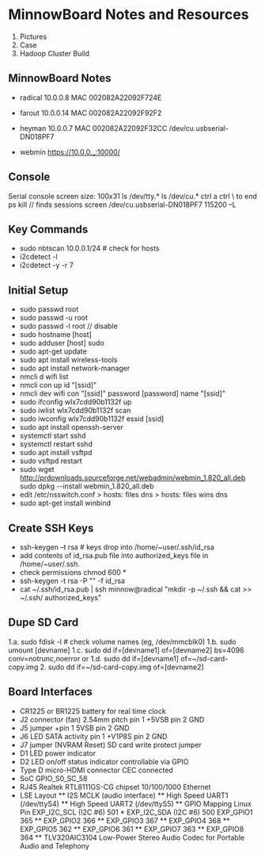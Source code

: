 # MinnowBoard Notes and Resources
1. Pictures
2. Case
3. Hadoop Cluster Build

## MinnowBoard Notes
* radical 10.0.0.8 MAC 002082A22092F724E
* farout 10.0.0.14 MAC 002082A22092F92F2
* heyman 10.0.0.7 MAC 002082A22092F32CC /dev/cu.usbserial-DN018PF7

* webmin https://10.0.0._:10000/

## Console
Serial console screen size: 100x31
ls /dev/tty.* ls /dev/cu.* ctrl a ctrl \ to end ps kill // finds sessions
screen /dev/cu.usbserial-DN018PF7 115200 –L

## Key Commands
* sudo nbtscan 10.0.0.1/24 # check for hosts
* i2cdetect -l
* i2cdetect -y -r 7

## Initial Setup
* sudo passwd root
* sudo passwd -u root
* sudo passwd -l root  // disable
* sudo hostname [host]
* sudo adduser [host] sudo
* sudo apt-get update
* sudo apt install wireless-tools
* sudo apt install network-manager
* nmcli d wifi list
* nmcli con up id "[ssid]"
* nmcli dev wifi con "[ssid]" password [password] name "[ssid]"
* sudo ifconfig wlx7cdd90b1132f up
* sudo iwlist wlx7cdd90b1132f scan
* sudo iwconfig wlx7cdd90b1132f essid [ssid]
* sudo apt install openssh-server
* systemctl start sshd
* systemctl restart sshd
* sudo apt install vsftpd
* sudo vsftpd restart
* sudo wget http://prdownloads.sourceforge.net/webadmin/webmin_1.820_all.deb sudo dpkg --install webmin_1.820_all.deb
* edit /etc/nsswitch.conf > hosts: files dns > hosts: files wins dns
* sudo apt-get install winbind

## Create SSH Keys
* ssh-keygen –t rsa # keys drop into /home/~user/.ssh/id_rsa
* add contents of id_rsa.pub file into authorized_keys file in /home/~user/.ssh.
* check permissions chmod 600 *
* ssh-keygen -t rsa -P "" -f id_rsa
* cat ~/.ssh/id_rsa.pub | ssh minnow@radical "mkdir -p ~/.ssh && cat >> ~/.ssh/ authorized_keys"

## Dupe SD Card
1.a. sudo fdisk -l # check volume names (eg, /dev/mmcblk0)
1.b. sudo umount [devname]
1.c. sudo dd if=[devname1] of=[devname2] bs=4096 conv=notrunc,noerror or
1.d. sudo dd if=[devname1] of=~/sd-card-copy.img
2. sudo dd if=~/sd-card-copy.img of=[devname2]

## Board Interfaces
* CR1225 or BR1225 battery for real time clock
* J2 connector (fan) 2.54mm pitch pin 1 +5VSB pin 2 GND 
* J5 jumper +pin 1 5VSB pin 2 GND
* J6 LED SATA activity pin 1 +V1P8S pin 2 GND
* J7 jumper (NVRAM Reset) SD card write protect jumper
* D1 LED power indicator
* D2 LED on/off status indicator controllable via GPIO
* Type D micro-HDMI connector CEC connected
* SoC GPIO_S0_SC_58 
* RJ45 Realtek RTL8111GS-CG chipset 10/100/1000 Ethernet
* LSE Layout
** I2S MCLK (audio interface) 
** High Speed UART1 (/dev/ttyS4) 
** High Speed UART2 (/dev/ttyS5) 
** GPIO Mapping Linux Pin EXP_I2C_SCL (I2C #6) 501 * EXP_I2C_SDA (I2C #6) 500 EXP_GPIO1 365
** EXP_GPIO2 366
** EXP_GPIO3 367
** EXP_GPIO4 368
** EXP_GPIO5 362
** EXP_GPIO6 361
** EXP_GPIO7 363
** EXP_GPIO8 364
** TLV320AIC3104 Low-Power Stereo Audio Codec for Portable Audio and Telephony
